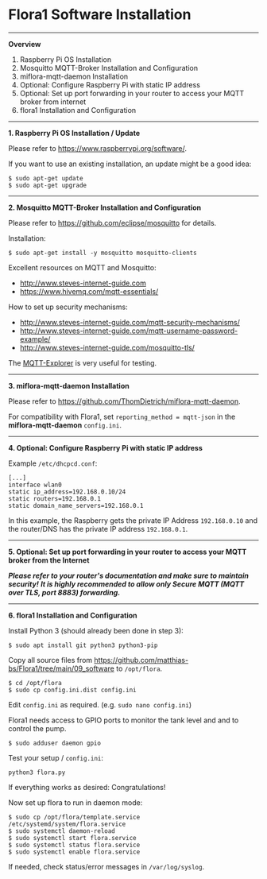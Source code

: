 # Flora1 Software Installation

----
**Overview**

1. Raspberry Pi OS Installation
2. Mosquitto MQTT-Broker Installation and Configuration
3. miflora-mqtt-daemon Installation
4. Optional: Configure Raspberry Pi with static IP address
5. Optional: Set up port forwarding in your router to access your MQTT broker from internet
6. flora1 Installation and Configuration

----
**1. Raspberry Pi OS Installation / Update**

Please refer to https://www.raspberrypi.org/software/.

If you want to use an existing installation, an update might be a good idea:
```
$ sudo apt-get update
$ sudo apt-get upgrade
```
----
**2. Mosquitto MQTT-Broker Installation and Configuration**

Please refer to https://github.com/eclipse/mosquitto for details.

Installation:
```
$ sudo apt-get install -y mosquitto mosquitto-clients
```

Excellent resources on MQTT and Mosquitto:
* http://www.steves-internet-guide.com
* https://www.hivemq.com/mqtt-essentials/

How to set up security mechanisms:
* http://www.steves-internet-guide.com/mqtt-security-mechanisms/
* http://www.steves-internet-guide.com/mqtt-username-password-example/
* http://www.steves-internet-guide.com/mosquitto-tls/

The [MQTT-Explorer](https://github.com/thomasnordquist/MQTT-Explorer) is very useful for testing.

----
**3. miflora-mqtt-daemon Installation**

Please refer to https://github.com/ThomDietrich/miflora-mqtt-daemon.

For compatibility with Flora1, set `reporting_method = mqtt-json` in the **miflora-mqtt-daemon** `config.ini`.

----
**4. Optional: Configure Raspberry Pi with static IP address**

Example `/etc/dhcpcd.conf`:
```
[...]
interface wlan0
static ip_address=192.168.0.10/24
static routers=192.168.0.1
static domain_name_servers=192.168.0.1
```
In this example, the Raspberry gets the private IP Address `192.168.0.10` and the router/DNS has the private IP address ```192.168.0.1```.

----
**5. Optional: Set up port forwarding in your router to access your MQTT broker from the Internet**

***Please refer to your router's documentation and make sure to maintain security!***
***It is highly recommended to allow only Secure MQTT (MQTT over TLS, port 8883) forwarding.***

----
**6. flora1 Installation and Configuration**

Install Python 3 (should already been done in step 3):
```
$ sudo apt install git python3 python3-pip
```

Copy all source files from https://github.com/matthias-bs/Flora1/tree/main/09_software to `/opt/flora`.
```
$ cd /opt/flora
$ sudo cp config.ini.dist config.ini
```
Edit `config.ini` as required. (e.g. ```sudo nano config.ini```) 

Flora1 needs access to GPIO ports to monitor the tank level and and to control the pump.

```$ sudo adduser daemon gpio```

Test your setup / ```config.ini```:

```python3 flora.py```

If everything works as desired: Congratulations!

Now set up flora to run in daemon mode:
```
$ sudo cp /opt/flora/template.service /etc/systemd/system/flora.service
$ sudo systemctl daemon-reload
$ sudo systemctl start flora.service
$ sudo systemctl status flora.service
$ sudo systemctl enable flora.service
```

If needed, check status/error messages in ```/var/log/syslog```.

